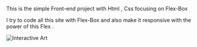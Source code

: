 This is the simple Front-end project with Html , Css focusing on Flex-Box

I try to code all this site with Flex-Box and also make it responsive with the power of this Flex .

![Interactive Art](https://github.com/this-4mirho3ein/Interactive-Art-project/assets/165039206/7e49377a-afdc-4830-9903-41a41b7648e7)
